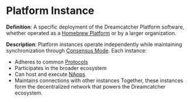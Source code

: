 # Platform Instance

**Definition**: A specific deployment of the Dreamcatcher Platform software, whether operated as a [Homebrew Platform](homebrew-platform.md) or by a larger organization.

**Description**: Platform instances operate independently while maintaining synchronization through [Consensus Mode](consensus-mode.md). Each instance:
- Adheres to common [Protocols](protocol.md)
- Participates in the broader ecosystem
- Can host and execute [NApps](napp.md)
- Maintains connections with other instances
Together, these instances form the decentralized network that powers the Dreamcatcher ecosystem. 